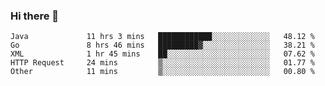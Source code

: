 ### Hi there 👋

<!--
**urzz/urzz** is a ✨ _special_ ✨ repository because its `README.md` (this file) appears on your GitHub profile.

Here are some ideas to get you started:

- 🔭 I’m currently working on ...
- 🌱 I’m currently learning ...
- 👯 I’m looking to collaborate on ...
- 🤔 I’m looking for help with ...
- 💬 Ask me about ...
- 📫 How to reach me: ...
- 😄 Pronouns: ...
- ⚡ Fun fact: ...
-->

<!--START_SECTION:waka-->

```text
Java             11 hrs 3 mins   ████████████░░░░░░░░░░░░░   48.12 %
Go               8 hrs 46 mins   █████████▓░░░░░░░░░░░░░░░   38.21 %
XML              1 hr 45 mins    ██░░░░░░░░░░░░░░░░░░░░░░░   07.62 %
HTTP Request     24 mins         ▒░░░░░░░░░░░░░░░░░░░░░░░░   01.77 %
Other            11 mins         ▒░░░░░░░░░░░░░░░░░░░░░░░░   00.80 %
```

<!--END_SECTION:waka-->
